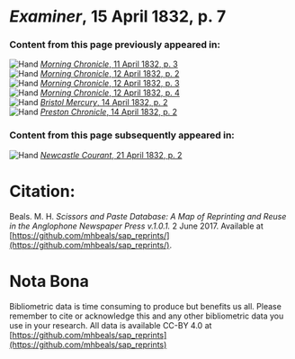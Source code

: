 # *Examiner*, 15 April 1832, p. 7  
  
### Content from this page previously appeared in:  
![Hand](http://scissorsandpaste.net/wp-content/uploads/2017/06/smallhandpointer.png) [*Morning Chronicle*, 11 April 1832, p. 3](https://mhbeals.github.io/sap_html/Morning-Chronicle/Morning-Chronicle-11-April-1832-p-3)  
![Hand](http://scissorsandpaste.net/wp-content/uploads/2017/06/smallhandpointer.png) [*Morning Chronicle*, 12 April 1832, p. 2](https://mhbeals.github.io/sap_html/Morning-Chronicle/Morning-Chronicle-12-April-1832-p-2)  
![Hand](http://scissorsandpaste.net/wp-content/uploads/2017/06/smallhandpointer.png) [*Morning Chronicle*, 12 April 1832, p. 3](https://mhbeals.github.io/sap_html/Morning-Chronicle/Morning-Chronicle-12-April-1832-p-3)  
![Hand](http://scissorsandpaste.net/wp-content/uploads/2017/06/smallhandpointer.png) [*Morning Chronicle*, 12 April 1832, p. 4](https://mhbeals.github.io/sap_html/Morning-Chronicle/Morning-Chronicle-12-April-1832-p-4)  
![Hand](http://scissorsandpaste.net/wp-content/uploads/2017/06/smallhandpointer.png) [*Bristol Mercury*, 14 April 1832, p. 2](https://mhbeals.github.io/sap_html/Bristol-Mercury/Bristol-Mercury-14-April-1832-p-2)  
![Hand](http://scissorsandpaste.net/wp-content/uploads/2017/06/smallhandpointer.png) [*Preston Chronicle*, 14 April 1832, p. 2](https://mhbeals.github.io/sap_html/Preston-Chronicle/Preston-Chronicle-14-April-1832-p-2)  
  
### Content from this page subsequently appeared in:  
![Hand](http://scissorsandpaste.net/wp-content/uploads/2017/06/smallhandpointer.png) [*Newcastle Courant*, 21 April 1832, p. 2](https://mhbeals.github.io/sap_html/Newcastle-Courant/Newcastle-Courant-21-April-1832-p-2)  


# Citation: 

Beals. M. H. *Scissors and Paste Database: A Map of Reprinting and Reuse in the Anglophone Newspaper Press v.1.0.1.* 2 June 2017. Available at [https://github.com/mhbeals/sap_reprints/](https://github.com/mhbeals/sap_reprints/). 

# Nota Bona

Bibliometric data is time consuming to produce but benefits us all. Please remember to cite or acknowledge this and any other bibliometric data you use in your research. All data is available CC-BY 4.0 at [https://github.com/mhbeals/sap_reprints](https://github.com/mhbeals/sap_reprints)